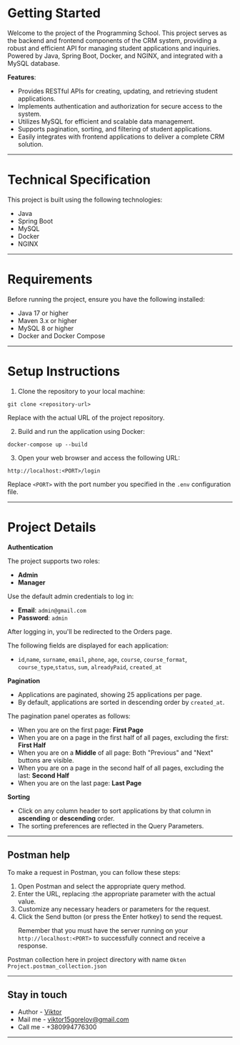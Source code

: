 # Getting Started
Welcome to the project of the Programming School. 
This project serves as the backend and frontend components of the CRM system, 
providing a robust and efficient API for managing student applications and inquiries. 
Powered by Java, Spring Boot, Docker, and NGINX, and integrated with a MySQL database.

**Features**:
- Provides RESTful APIs for creating, updating, and retrieving student applications.
- Implements authentication and authorization for secure access to the system.
- Utilizes MySQL for efficient and scalable data management.
- Supports pagination, sorting, and filtering of student applications.
- Easily integrates with frontend applications to deliver a complete CRM solution.

----
# Technical Specification
This project is built using the following technologies:

- Java
- Spring Boot
- MySQL
- Docker
- NGINX

----
# Requirements
Before running the project, ensure you have the following installed:

- Java 17 or higher
- Maven 3.x or higher
- MySQL 8 or higher
- Docker and Docker Compose

----
# Setup Instructions
1. Clone the repository to your local machine:

```
git clone <repository-url>
```

Replace <repository-url> with the actual URL of the project repository.

2. Build and run the application using Docker:

```
docker-compose up --build
```

3. Open your web browser and access the following URL:

```
http://localhost:<PORT>/login
```

Replace `<PORT>` with the port number you specified in the `.env` configuration file.

----
# Project Details
**Authentication**

The project supports two roles:
- **Admin**
- **Manager**

Use the default admin credentials to log in:
- **Email**: `admin@gmail.com`
- **Password**: `admin`

After logging in, you'll be redirected to the Orders page. 

The following fields are displayed for each application:

- `id`,`name`, `surname`, `email`, `phone`, `age`, `course`, `course_format`, `course_type`,`status`, `sum`, `alreadyPaid`, `created_at`

**Pagination**
- Applications are paginated, showing 25 applications per page.
- By default, applications are sorted in descending order by `created_at`.

The pagination panel operates as follows:

- When you are on the first page: **First Page**
- When you are on a page in the first half of all pages, excluding the first: **First Half**
- When you are on a **Middle** of all page: Both "Previous" and "Next" buttons are visible.
- When you are on a page in the second half of all pages, excluding the last: **Second Half**
- When you are on the last page: **Last Page**

**Sorting**
- Click on any column header to sort applications by that column in **ascending** or **descending** order.
- The sorting preferences are reflected in the Query Parameters.


----
## Postman help
To make a request in Postman, you can follow these steps:

1. Open Postman and select the appropriate query method.
2. Enter the URL, replacing :the appropriate parameter with the actual value.
3. Customize any necessary headers or parameters for the request.
4. Click the Send button (or press the Enter hotkey) to send the request.<p> Remember that you must have the server running on your `http://localhost:<PORT>` to successfully connect and receive a response.</p>

Postman collection here in project directory with name `Okten Project.postman_collection.json`

----
## Stay in touch
- Author - [Viktor](https://github.com/Viktor-Gorelov)
- Mail me - <a href="mailto:viktor15gorelov@gmail.com">viktor15gorelov@gmail.com</a>
- Call me - +380994776300

----